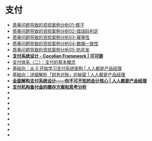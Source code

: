 # 支付

*   [质量问题导致的资损案例分析01-楔子](https://mp.weixin.qq.com/s?__biz=Mzg4ODE1ODYzNg==&mid=2247483694&idx=1&sn=9d32d6a0b5388e7a52f75cfd680a36fe&chksm=cffe21edf889a8fb0b1ce27282534ebf90f7a412f79f2715404f3f1ed3a62c91a6aa163890bc&scene=21#wechat_redirect)
*   [质量问题导致的资损案例分析02-错误码判定](https://mp.weixin.qq.com/s/gxyXWM8JfZcIHH3RAmKW4A)
*   [质量问题导致的资损案例分析03-幂等性](https://mp.weixin.qq.com/s/yJZbXVVGbFHkImhv7ky8gw)
*   [质量问题导致的资损案例分析04-数据一致性](https://mp.weixin.qq.com/s/DP96BL5BtsSdjUzCdQu-QA)
*   [质量问题导致的资损案例分析05-防并发](https://mp.weixin.qq.com/s/I5XizQIjdSFOxFbGeKrfNg)
*    [**支付系统设计 - Cocolian Framework | 可可链**](http://doc.cocolian.cn/essay/)                 
*    [支付体系（二）：支付的基本概念](http://www.woshipm.com/pd/3020548.html)                 
*    [基础向：从 0 开始学习支付系统架构 | 人人都是产品经理](http://www.woshipm.com/pd/1247717.html)                 
*    [基础向：详细解析「财务对账」的秘密 | 人人都是产品经理](http://www.woshipm.com/it/1262137.html)                 
*    [**全面解构支付系统设计——你不可不知的会计核心 | 人人都是产品经理**](http://www.woshipm.com/pd/1586244.html)                 
*    [**支付机构备付金的缴存方案和思考分析**](http://www.woshipm.com/pd/2854354.html)                 
*   []()
*   []()
*   []()
*   []()
*   []()
*   []()
*   []()
*   []()
*   []()
